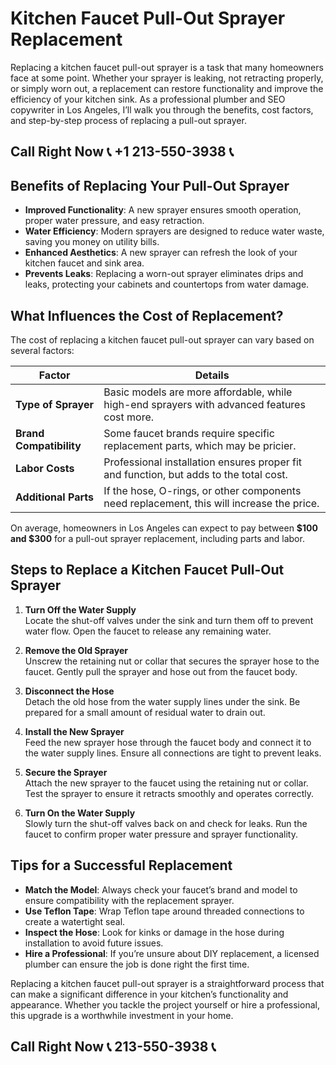 # Kitchen Faucet Pull-Out Sprayer Replacement

Replacing a kitchen faucet pull-out sprayer is a task that many homeowners face at some point. Whether your sprayer is leaking, not retracting properly, or simply worn out, a replacement can restore functionality and improve the efficiency of your kitchen sink. As a professional plumber and SEO copywriter in Los Angeles, I’ll walk you through the benefits, cost factors, and step-by-step process of replacing a pull-out sprayer.

## Call Right Now 📞 +1 213-550-3938 📞

## Benefits of Replacing Your Pull-Out Sprayer

- **Improved Functionality**: A new sprayer ensures smooth operation, proper water pressure, and easy retraction.  
- **Water Efficiency**: Modern sprayers are designed to reduce water waste, saving you money on utility bills.  
- **Enhanced Aesthetics**: A new sprayer can refresh the look of your kitchen faucet and sink area.  
- **Prevents Leaks**: Replacing a worn-out sprayer eliminates drips and leaks, protecting your cabinets and countertops from water damage.  

## What Influences the Cost of Replacement?

The cost of replacing a kitchen faucet pull-out sprayer can vary based on several factors:  

| **Factor**               | **Details**                                                                 |  
|--------------------------|-----------------------------------------------------------------------------|  
| **Type of Sprayer**       | Basic models are more affordable, while high-end sprayers with advanced features cost more. |  
| **Brand Compatibility**   | Some faucet brands require specific replacement parts, which may be pricier. |  
| **Labor Costs**           | Professional installation ensures proper fit and function, but adds to the total cost. |  
| **Additional Parts**      | If the hose, O-rings, or other components need replacement, this will increase the price. |  

On average, homeowners in Los Angeles can expect to pay between **$100 and $300** for a pull-out sprayer replacement, including parts and labor.

## Steps to Replace a Kitchen Faucet Pull-Out Sprayer

1. **Turn Off the Water Supply**  
   Locate the shut-off valves under the sink and turn them off to prevent water flow. Open the faucet to release any remaining water.  

2. **Remove the Old Sprayer**  
   Unscrew the retaining nut or collar that secures the sprayer hose to the faucet. Gently pull the sprayer and hose out from the faucet body.  

3. **Disconnect the Hose**  
   Detach the old hose from the water supply lines under the sink. Be prepared for a small amount of residual water to drain out.  

4. **Install the New Sprayer**  
   Feed the new sprayer hose through the faucet body and connect it to the water supply lines. Ensure all connections are tight to prevent leaks.  

5. **Secure the Sprayer**  
   Attach the new sprayer to the faucet using the retaining nut or collar. Test the sprayer to ensure it retracts smoothly and operates correctly.  

6. **Turn On the Water Supply**  
   Slowly turn the shut-off valves back on and check for leaks. Run the faucet to confirm proper water pressure and sprayer functionality.  

## Tips for a Successful Replacement

- **Match the Model**: Always check your faucet’s brand and model to ensure compatibility with the replacement sprayer.  
- **Use Teflon Tape**: Wrap Teflon tape around threaded connections to create a watertight seal.  
- **Inspect the Hose**: Look for kinks or damage in the hose during installation to avoid future issues.  
- **Hire a Professional**: If you’re unsure about DIY replacement, a licensed plumber can ensure the job is done right the first time.  

Replacing a kitchen faucet pull-out sprayer is a straightforward process that can make a significant difference in your kitchen’s functionality and appearance. Whether you tackle the project yourself or hire a professional, this upgrade is a worthwhile investment in your home.
## Call Right Now 📞 213-550-3938 📞
